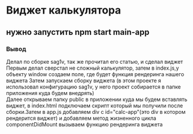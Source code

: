 # Виджет калькулятора
## нужно запустить npm start main-app

### Вывод
Делал по сборке sag1v, так же прочитал его статью, и сделал виджет  
Первым делал сверстал не сложный калькулятор, затем в index.js,у объекту window создаем поле, где будет функция рендеринга нашего виджета 
Затем запускаем сборку виджета (в этом проекте я использовал конфигурацию sag1v, у него проект собирается в папке приложения куда будем внедрять)  
Далее открываем папку public в приложении куда мы будем вставлять виджет, в index.html подключаем скрипт который мы получили после сборки.Затем в app.js добавляем div с id="calc-app"(это div в котором рендерится виджет) и добавляем метод жизненного цикла componentDidMount вызываем функцию рендеринга виджета